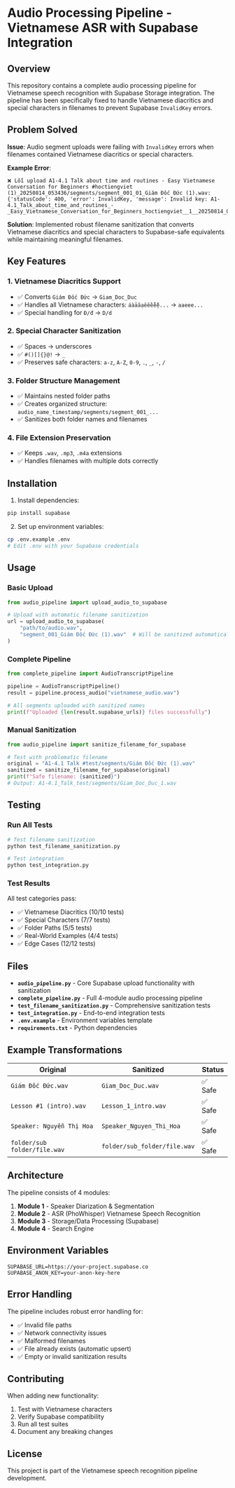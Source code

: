 # Audio Processing Pipeline - Vietnamese ASR with Supabase Integration

## Overview

This repository contains a complete audio processing pipeline for Vietnamese speech recognition with Supabase Storage integration. The pipeline has been specifically fixed to handle Vietnamese diacritics and special characters in filenames to prevent Supabase `InvalidKey` errors.

## Problem Solved

**Issue**: Audio segment uploads were failing with `InvalidKey` errors when filenames contained Vietnamese diacritics or special characters.

**Example Error**:
```
❌ Lỗi upload A1-4.1 Talk about time and routines - Easy Vietnamese Conversation for Beginners #hoctiengviet (1)_20250814_053436/segments/segment_001_01_Giám Đốc Đức (1).wav: {'statusCode': 400, 'error': InvalidKey, 'message': Invalid key: A1-4.1_Talk_about_time_and_routines_-_Easy_Vietnamese_Conversation_for_Beginners_hoctiengviet__1__20250814_053436/segments/segment_001_01_Giám_Đốc_Đức__1_.wav}
```

**Solution**: Implemented robust filename sanitization that converts Vietnamese diacritics and special characters to Supabase-safe equivalents while maintaining meaningful filenames.

## Key Features

### 1. Vietnamese Diacritics Support
- ✅ Converts `Giám Đốc Đức` → `Giam_Doc_Duc`
- ✅ Handles all Vietnamese characters: `áàảãạêềểễệ...` → `aaeee...`
- ✅ Special handling for `Đ/đ` → `D/d`

### 2. Special Character Sanitization
- ✅ Spaces → underscores
- ✅ `#()[]{}@!` → `_`
- ✅ Preserves safe characters: `a-z`, `A-Z`, `0-9`, `.`, `_`, `-`, `/`

### 3. Folder Structure Management
- ✅ Maintains nested folder paths
- ✅ Creates organized structure: `audio_name_timestamp/segments/segment_001_...`
- ✅ Sanitizes both folder names and filenames

### 4. File Extension Preservation
- ✅ Keeps `.wav`, `.mp3`, `.m4a` extensions
- ✅ Handles filenames with multiple dots correctly

## Installation

1. Install dependencies:
```bash
pip install supabase
```

2. Set up environment variables:
```bash
cp .env.example .env
# Edit .env with your Supabase credentials
```

## Usage

### Basic Upload
```python
from audio_pipeline import upload_audio_to_supabase

# Upload with automatic filename sanitization
url = upload_audio_to_supabase(
    "path/to/audio.wav", 
    "segment_001_Giám Đốc Đức (1).wav"  # Will be sanitized automatically
)
```

### Complete Pipeline
```python
from complete_pipeline import AudioTranscriptPipeline

pipeline = AudioTranscriptPipeline()
result = pipeline.process_audio("vietnamese_audio.wav")

# All segments uploaded with sanitized names
print(f"Uploaded {len(result.supabase_urls)} files successfully")
```

### Manual Sanitization
```python
from audio_pipeline import sanitize_filename_for_supabase

# Test with problematic filename
original = "A1-4.1 Talk #test/segments/Giám Đốc Đức (1).wav"
sanitized = sanitize_filename_for_supabase(original)
print(f"Safe filename: {sanitized}")
# Output: A1-4.1_Talk_test/segments/Giam_Doc_Duc_1.wav
```

## Testing

### Run All Tests
```bash
# Test filename sanitization
python test_filename_sanitization.py

# Test integration
python test_integration.py
```

### Test Results
All test categories pass:
- ✅ Vietnamese Diacritics (10/10 tests)
- ✅ Special Characters (7/7 tests) 
- ✅ Folder Paths (5/5 tests)
- ✅ Real-World Examples (4/4 tests)
- ✅ Edge Cases (12/12 tests)

## Files

- **`audio_pipeline.py`** - Core Supabase upload functionality with sanitization
- **`complete_pipeline.py`** - Full 4-module audio processing pipeline
- **`test_filename_sanitization.py`** - Comprehensive sanitization tests
- **`test_integration.py`** - End-to-end integration tests
- **`.env.example`** - Environment variables template
- **`requirements.txt`** - Python dependencies

## Example Transformations

| Original | Sanitized | Status |
|----------|-----------|---------|
| `Giám Đốc Đức.wav` | `Giam_Doc_Duc.wav` | ✅ Safe |
| `Lesson #1 (intro).wav` | `Lesson_1_intro.wav` | ✅ Safe |
| `Speaker: Nguyễn Thị Hoa` | `Speaker_Nguyen_Thi_Hoa` | ✅ Safe |
| `folder/sub folder/file.wav` | `folder/sub_folder/file.wav` | ✅ Safe |

## Architecture

The pipeline consists of 4 modules:

1. **Module 1** - Speaker Diarization & Segmentation
2. **Module 2** - ASR (PhoWhisper) Vietnamese Speech Recognition  
3. **Module 3** - Storage/Data Processing (Supabase)
4. **Module 4** - Search Engine

## Environment Variables

```env
SUPABASE_URL=https://your-project.supabase.co
SUPABASE_ANON_KEY=your-anon-key-here
```

## Error Handling

The pipeline includes robust error handling for:
- ✅ Invalid file paths
- ✅ Network connectivity issues
- ✅ Malformed filenames
- ✅ File already exists (automatic upsert)
- ✅ Empty or invalid sanitization results

## Contributing

When adding new functionality:
1. Test with Vietnamese characters
2. Verify Supabase compatibility
3. Run all test suites
4. Document any breaking changes

## License

This project is part of the Vietnamese speech recognition pipeline development.